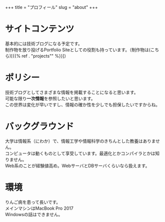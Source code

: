 +++
title = "プロフィール"
slug = "about"
+++

# サイトコンテンツ  
基本的には技術ブログになる予定です。  
制作物を放り投げるPortfolio Siteとしての役割も持っています。（制作物は(こちら)[{{% ref . "projects"" %}}]）  

# ポリシー  
技術ブログとしてさまざまな情報を掲載することになると思います。  
可能な限り**一次情報**を参照したいと思います。  
この世界は変化が早いですし、情報の確か性を少しでも担保したいですからね。  

# バックグラウンド  
大学は情報系（にわか）で、情報工学や情報科学のきちんとした教養はありません。  
コンピュータは動くものとして享受しています。最適化とかコンパイラとかは知りません。  
Web系のことが経験値高め。WebサーバとDBサーバくらいなら扱えます。  

# 環境  
りんご病を患って長いです。  
メインマシンはMacBook Pro 2017  
Windowsの話はできません。  